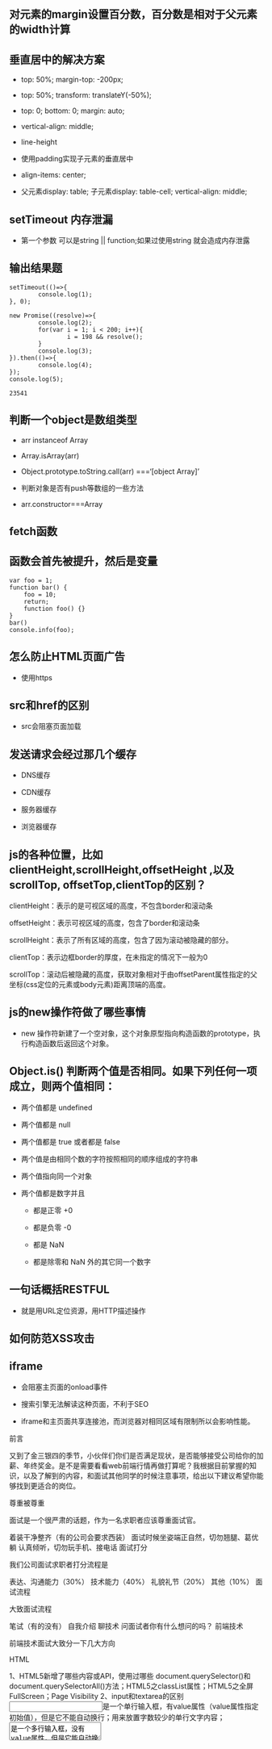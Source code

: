 ## 对元素的margin设置百分数，百分数是相对于父元素的width计算




## 垂直居中的解决方案

- top: 50%; margin-top: -200px;

- top: 50%; transform: translateY(-50%);

- top: 0; bottom: 0; margin: auto;

- vertical-align: middle;

- line-height

- 使用padding实现子元素的垂直居中

- align-items: center;

- 父元素display: table; 子元素display: table-cell; vertical-align: middle;




## setTimeout 内存泄漏

- 第一个参数 可以是string || function;如果过使用string 就会造成内存泄露




## 输出结果题

```
setTimeout(()=>{
        console.log(1);
}, 0);
 
new Promise((resolve)=>{
        console.log(2);
        for(var i = 1; i < 200; i++){
                i = 198 && resolve();
        }
        console.log(3);
}).then(()=>{
        console.log(4);
});
console.log(5);

23541
```



## 判断一个object是数组类型

- arr instanceof Array

- Array.isArray(arr)

- Object.prototype.toString.call(arr) ===‘[object Array]’

- 判断对象是否有push等数组的一些方法

- arr.constructor===Array



## fetch函数



## 函数会首先被提升，然后是变量

```
var foo = 1;
function bar() {
    foo = 10;
    return;
    function foo() {}
}
bar()
console.info(foo);
```



## 怎么防止HTML页面广告

- 使用https



## src和href的区别

- src会阻塞页面加载



## 发送请求会经过那几个缓存

- DNS缓存

- CDN缓存

- 服务器缓存

- 浏览器缓存



##  js的各种位置，比如clientHeight,scrollHeight,offsetHeight ,以及scrollTop, offsetTop,clientTop的区别？

clientHeight：表示的是可视区域的高度，不包含border和滚动条

offsetHeight：表示可视区域的高度，包含了border和滚动条

scrollHeight：表示了所有区域的高度，包含了因为滚动被隐藏的部分。

clientTop：表示边框border的厚度，在未指定的情况下一般为0

scrollTop：滚动后被隐藏的高度，获取对象相对于由offsetParent属性指定的父坐标(css定位的元素或body元素)距离顶端的高度。




##  js的new操作符做了哪些事情

- new 操作符新建了一个空对象，这个对象原型指向构造函数的prototype，执行构造函数后返回这个对象。



## Object.is() 判断两个值是否相同。如果下列任何一项成立，则两个值相同：

- 两个值都是 undefined

- 两个值都是 null

- 两个值都是 true 或者都是 false

- 两个值是由相同个数的字符按照相同的顺序组成的字符串

- 两个值指向同一个对象

- 两个值都是数字并且

    - 都是正零 +0
    
    - 都是负零 -0
    
    - 都是 NaN
    
    - 都是除零和 NaN 外的其它同一个数字



## 一句话概括RESTFUL

- 就是用URL定位资源，用HTTP描述操作



## 如何防范XSS攻击



## iframe

- 会阻塞主页面的onload事件

- 搜索引擎无法解读这种页面，不利于SEO

- iframe和主页面共享连接池，而浏览器对相同区域有限制所以会影响性能。




前言

又到了金三银四的季节，小伙伴们你们是否满足现状，是否能够接受公司给你的加薪、年终奖金。是不是需要看看web前端行情再做打算呢？我根据目前掌握的知识，以及了解到的内容，和面试其他同学的时候注意事项，给出以下建议希望你能够找到更适合的岗位。

尊重被尊重

面试是一个很严肃的话题，作为一名求职者应该尊重面试官。

着装干净整齐（有的公司会要求西装）
面试时候坐姿端正自然，切勿翘腿、葛优躺
认真倾听，切勿玩手机、接电话
面试打分

我们公司面试求职者打分流程是

表达、沟通能力（30%）
技术能力（40%）
礼貌礼节（20%）
其他（10%）
面试流程

大致面试流程

笔试（有的没有）
自我介绍
聊技术
问面试者你有什么想问的吗？
前端技术

前端技术面试大致分一下几大方向

HTML

1、HTML5新增了哪些内容或API，使用过哪些
    document.querySelector()和document.querySelectorAll()方法；HTML5之classList属性；HTML5之全屏FullScreen；Page Visibility
2、input和textarea的区别
    <input>是一个单行输入框，有value属性（value属性指定初始值），但是它不能自动换行；用来放置字数较少的单行文字内容；<textarea>是一个多行输入框，没有value属性，但是它能自动换行；一般让用户可以输入多行文字,输入的文字信息量相比较大
3、用一个div模拟textarea的实现
    `<div contenteditable="true"></div>` ；设定一个最大高度(max-height)，让其超出的时候出现滚动条
4、什么是语义化的HTML?
    语义化的HTML就是写出的HTML代码，符合内容的结构化（内容语义化），选择合适的标签（代码语义化），能够便于开发者阅读和写出更优雅的代码的同时让浏览器的爬虫和机器很好地解析。
　　1.语义化有利于SEO，有利于搜索引擎爬虫更好的理解我们的网页，从而获取更多的有效信息，提升网页的权重。
　　2.在没有CSS的时候能够清晰的看出网页的结构，增强可读性。
　　3.便于团队开发和维护，语义化的HTML可以让开发者更容易的看明白，从而提高团队的效率和协调能力。
　　4.支持多终端设备的浏览器渲染。
5、HTML5 为什么只需要写 !DOCTYPE HTML？
    HTML 4.01 中的 doctype 需要对 DTD 进行引用，因为 HTML 4.01 基于 SGML。
    而 HTML 5 不基于 SGML，因此不需要对 DTD 进行引用，但是需要 doctype 来规范浏览器的行为。
    其中，SGML是标准通用标记语言,简单的说，就是比HTML,XML更老的标准，这两者都是由SGML发展而来的。
    BUT，HTML5不是的。
    
6、Doctype作用？标准模式与兼容模式各有什么区别?
    <!DOCTYPE>声明位于位于HTML文档中的第一行，处于 <html> 标签之前。作用：告知浏览器的解析器用什么文档标准解析这个文档。DOCTYPE不存在或格式不正确会导致文档以兼容模式呈现。标准模式的排版 和JS运作模式都是以该浏览器支持的最高标准运行。在兼容模式中，页面以宽松的向后兼容的方式显示,模拟老式浏览器的行为以防止站点无法工作。
简单的说，就是尽可能的显示能显示的东西给用户看。
    
7、html5有哪些新特性、移除了那些元素？如何处理HTML5新标签的浏览器兼容问题？如何区分 HTML和HTML5？
    语义化更好的内容标签（header,nav,footer,aside,article,section）;音频、视频API(audio,video);画布(Canvas) API;地理(Geolocation) API;本地离线存储 localStorage 长期存储数据，浏览器关闭后数据不丢失；sessionStorage 的数据在浏览器关闭后自动删除;表单控件，calendar、date、time、email、url、search ;新的技术webworker, websocket, Geolocation;纯表现的元素：
    移除的元素：basefont，big，center，font, s，strike，tt，u；对可用性产生负面影响的元素：frame，frameset，noframes；
    支持HTML5新标签：IE8/IE7/IE6支持通过document.createElement方法产生的标签，可以利用这一特性让这些浏览器支持HTML5新标签，浏览器支持新标签后，还需要添加标签默认的样式;当然最好的方式是直接使用成熟的框架、使用最多的是html5shim框架:
    ```
       <!--[if lt IE 9]> 
       <script> src="http://html5shim.googlecode.com/svn/trunk/html5.js"</script> 
       <![endif]--> 
    ```

8、请描述一下 cookies，sessionStorage 和 localStorage 的区别？
    1.存储大小:
        cookie数据大小不能超过4k。
        sessionStorage和localStorage 虽然也有存储大小的限制，但比cookie大得多，可以达到5M或更大。
        
    2.有效时间:
        localStorage    存储持久数据，浏览器关闭后数据不丢失除非主动删除数据；
        sessionStorage  数据在当前浏览器窗口关闭后自动删除。
        cookie          设置的cookie过期时间之前一直有效，即使窗口或浏览器关闭
        
    3.数据与服务器之间的交互方式:
        cookie的数据会自动的传递到服务器，服务器端也可以写cookie到客户端
        sessionStorage和localStorage不会自动把数据发给服务器，仅在本地保存。
        
    获取cookie内容:`var data=document.cookie;//获取对应页面的cookie `
    
9.关于height：100%无效的解决办法与细节
    对于块级元素浏览器总是默认使其宽度等于父容器宽度的100%不需要自己设定，但是对高度的计算就并非这样了，当没有显式得定义容器的高度时，其高度由其包裹的内容决定，当显式得定义高度时，容器的高度就为设定的值，使用overflow可以对超出高度的内容进行处理。
    

CSS

1、简要说一下float的特性
    1. 应用于文字围绕图片
    2. 创建一个块级框
    3. 多列浮动布局
    4. 浮动元素的宽度、高度自适应，但可以设置其值。
    
2、CSS隐藏元素的几种方法（至少说出三种）
     opacity 设为 0、将 visibility 设为 hidden、将 display 设为 none 或者将 position 设为 absolute 然后将位置设到不可见区域。z-index、overflow

3、CSS清除浮动的几种方法（至少两种）
    父级div定义 height;结尾处加空div标签 clear:both;添加一个空div，利用css提高的clear:both清除浮动，让父级div能自动获取到高度;父级div定义 伪类:after 和zoom;父级div定义 overflow:hidden;父级div定义 overflow:auto;父级div 也一起浮动;父级div定义 display:table;结尾处加 br标签 clear:both 

4、CSS居中（包括水平居中和垂直居中）
    水平居中：
    ```
        //不知道自己高度和父容器高度的情况下, 利用绝对定位只需要以下三行：
        parentElement{
            position:relative;
        }
    
         childElement{
                position: absolute;
                top: 50%;
                transform: translateY(-50%);
        
         }
         //若父容器下只有一个元素，且父元素设置了高度，则只需要使用相对定位即可
         parentElement{
        height:xxx;
        }
    
        .childElement {
          position: relative;
          top: 50%;
          transform: translateY(-50%);
        }
    ```
    Flex 布局
    1、父元素高度确定的单行文本            设置  height = line-height      
    2、父元素高度确定的多行文本
        a:插入  table （插入方法和水平居中一样），然后设置  vertical-align:middle            
        b:先设置  display:table-cell  再设置  vertical-align:middle

5、介绍一下CSS的盒子模型？
    1）盒模型： 内容(content)、填充(padding)、边界(margin)、 边框(border)
    2）有两种， IE 盒子模型、标准 W3C 盒子模型；IE的content部分包含了 border 和 padding;

6、CSS 选择符有哪些？哪些属性可以继承？优先级算法如何计算？ CSS3新增伪类有那些？
    CSS 选择符：
        1)id选择器(# myid)
        2)类选择器(.myclassname)
        3)标签选择器(div, h1, p)
        4)相邻选择器(h1 + p)
        5)子选择器(ul > li)
        6)后代选择器(li a)
        7)通配符选择器( * )
        8)属性选择器(a[rel = "external"])
        9)伪类选择器(a: hover, li:nth-child)
    可继承的样式：
        1)font-size
        2)font-family
        3)color
        4)text-indent
    不可继承的样式：
        1)border
        2)padding
        3)margin
        4)width
        5)height
    优先级算法：
        1)优先级就近原则，同权重情况下样式定义最近者为准;
        2)载入样式以最后载入的定位为准;
        3)!important >  id > class > tag  
        4)important 比 内联优先级高，但内联比 id 要高
    CSS3新增伪类举例：
        1)p:first-of-type  选择属于其父元素的首个 <p> 元素的每个 <p> 元素。
        2)p:last-of-type   选择属于其父元素的最后 <p> 元素的每个 <p> 元素。
        3)p:only-of-type  选择属于其父元素唯一的 <p> 元素的每个 <p> 元素。
        4)p:only-child     选择属于其父元素的唯一子元素的每个 <p> 元素。
        5)p:nth-child(2)  选择属于其父元素的第二个子元素的每个 <p> 元素。
        6):enabled :disabled 控制表单控件的禁用状态。
        7):checked         单选框或复选框被选中。

7、CSS3有哪些新特性？
    CSS3有哪些新特性？
        1)CSS3实现圆角（border-radius），阴影（box-shadow），
        2)对文字加特效（text-shadow、），线性渐变（gradient），旋转（transform）
        3)transform:rotate(9deg) scale(0.85,0.90) translate(0px,-30px) skew(-9deg,0deg);// 旋转,缩放,定位,倾斜
        4)增加了更多的CSS选择器  多背景 rgba 
        5)在CSS3中唯一引入的伪元素是 ::selection.
        6)媒体查询，多栏布局
        7)border-image

8、什么是BFC？

9、如何实现等高布局？

10、li与li之间有看不见的空白间隔是什么原因引起的？有什么解决办法？
    浏览器的默认行为是把inline元素间的空白字符（空格换行tab）渲染成一个空格，也就是我们上面的代码<li>换行后会产生换行字符，而它会变成一个空格，当然空格就占用一个字符的宽度。

11、伪元素与伪类的区别？
12、响应式布局你是如何实现？如果兼容低版本浏览器你会如何实现？
13、z-index层叠顺序是？
14、过渡与动画的区别是什么？
15、什么是CSS reset？
16、CSS Sprite是什么，谈谈这个技术的优缺点？
17、px与em、rem区别？
18、你能描述一下渐进增强和优雅降级之间的不同吗?
    优雅降级一开始就构建完整的功能，然后再针对低版本浏览器进行兼容。渐进增强针对低版本浏览器进行构建页面，保证最基本的功能，然后再针对高级浏览器进行效果、交互等改进和追加功能达到更好的用户体验。

JavaScript

1、作用域
2、变量提升
3、闭包是什么？你在工作中是否使用过？
4、call与apply区别？
5、手写bind函数？
6、原型与原型链
7、继承，几种继承方式？他们的优缺点？
8、数组基本操作都有什么？
9、设计模式你都知道那些？
10、JavaScript中this是如何工作的
11、箭头函数
12、事件模型及事件代理/委托
13、如何添加、删除、修改节点
14、什么是jsonp？
15、高阶函数
    - 接受一个或多个函数作为输入
    - 输出一个函数
16、js线程你是如何理解的？
17、setTimeout与setInterval有何区别？使用时需要注意什么？
18、什么是隐式转换？需要注意什么？
19、如何将120542.00转换为120,542.00
20、AMD与CMD区别？

框架

vue (vuex、vue-router、ssr)
1、组件传值prop
2、路由
3、vue如何实现双向数据绑定
4、过滤器
5、computed
6、vue生命周期钩子函数
7、插槽

react (react-native)
1、render
2、生命周期
3、更改状态State
4、jsx
5、组件传值Props

angularjs
打包工具

1、gulp
2、webpack

代码管理工具

1、SVN
2、Git

最后总结

上面是我大致总结的一些面试题与需要注意的事项，至于打包工具与三大框架更为细致的问题没有太多的时间进行详细描述。希望上面的总结对你有用。

```
if (!(a in window)){
    var a = 10;    //变量提升
}
console.log(a);    //undefined
```

```
//宽高80%盒子
html{height: 100%}
body{heigt: 100%}
div{height: 80%}
```

